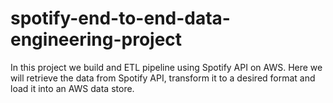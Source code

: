 # spotify-end-to-end-data-engineering-project
In this project we build and ETL pipeline using Spotify API on AWS. Here we will retrieve the data from Spotify API, transform it to a desired  format and load it into an AWS data store.

